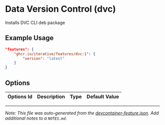 
# Data Version Control (dvc)

Installs DVC CLI deb package

## Example Usage

```json
"features": {
    "ghcr.io/iterative/features/dvc:1": {
        "version": "latest"
    }
}
```

## Options

| Options Id | Description | Type | Default Value |
|-----|-----|-----|-----|




---

_Note: This file was auto-generated from the [devcontainer-feature.json](https://github.com/iterative/features/blob/main/src/dvc/devcontainer-feature.json).  Add additional notes to a `NOTES.md`._
